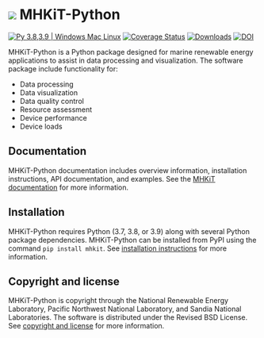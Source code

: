 ![](figures/logo.png) MHKiT-Python
=====================================

[![Py 3.8,3.9 | Windows Mac Linux](https://github.com/MHKiT-Software/MHKiT-Python/actions/workflows/main.yml/badge.svg)](https://github.com/MHKiT-Software/MHKiT-Python/actions/workflows/main.yml)
[![Coverage Status](https://coveralls.io/repos/github/MHKiT-Software/MHKiT-Python/badge.svg?branch=master)](https://coveralls.io/github/MHKiT-Software/MHKiT-Python?branch=master)
[![Downloads](https://pepy.tech/badge/mhkit)](https://pepy.tech/project/mhkit)
[![DOI](https://zenodo.org/badge/DOI/10.5281/zenodo.3924683.svg)](https://doi.org/10.5281/zenodo.3924683)


MHKiT-Python is a Python package designed for marine renewable energy applications to assist in 
data processing and visualization.  The software package include functionality for:

* Data processing
* Data visualization
* Data quality control
* Resource assessment
* Device performance
* Device loads

Documentation
------------------
MHKiT-Python documentation includes overview information, installation instructions, API documentation, and examples.
See the [MHKiT documentation](https://mhkit-software.github.io/MHKiT) for more information.

Installation
------------------------
MHKiT-Python requires Python (3.7, 3.8, or 3.9) along with several Python 
package dependencies.  MHKiT-Python can be installed from PyPI using the command ``pip install mhkit``.
See [installation instructions](https://mhkit-software.github.io/MHKiT/installation.html) for more information.

Copyright and license
------------------------
MHKiT-Python is copyright through the National Renewable Energy Laboratory, 
Pacific Northwest National Laboratory, and Sandia National Laboratories. 
The software is distributed under the Revised BSD License.
See [copyright and license](LICENSE.md) for more information.
